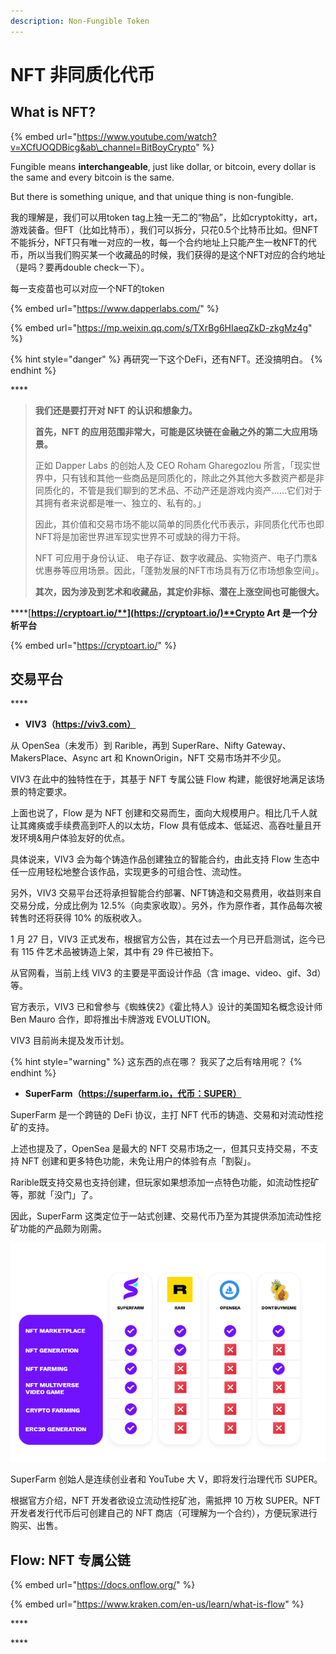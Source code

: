 ```yaml
---
description: Non-Fungible Token
---
```


# NFT 非同质化代币

## What is NFT?

{% embed url="https://www.youtube.com/watch?v=XCfUOQDBicg&ab\_channel=BitBoyCrypto" %}

Fungible means **interchangeable**, just like dollar, or bitcoin, every dollar is the same and every bitcoin is the same.

But there is something unique, and that unique thing is non-fungible.

我的理解是，我们可以用token tag上独一无二的“物品”，比如cryptokitty，art，游戏装备。但FT（比如比特币），我们可以拆分，只花0.5个比特币比如。但NFT不能拆分，NFT只有唯一对应的一枚，每一个合约地址上只能产生一枚NFT的代币，所以当我们购买某一个收藏品的时候，我们获得的是这个NFT对应的合约地址（是吗？要再double check一下）。

每一支疫苗也可以对应一个NFT的token

















{% embed url="https://www.dapperlabs.com/" %}

{% embed url="https://mp.weixin.qq.com/s/TXrBg6HIaeqZkD-zkgMz4g" %}

{% hint style="danger" %}
再研究一下这个DeFi，还有NFT。还没搞明白。
{% endhint %}

\*\*\*\*

> **我们还是要打开对 NFT 的认识和想象力。**
>
> **首先，NFT 的应用范围非常大，可能是区块链在金融之外的第二大应用场景。**
>
> 正如 Dapper Labs 的创始人及 CEO Roham Gharegozlou 所言，「现实世界中，只有钱和其他一些商品是同质化的，除此之外其他大多数资产都是非同质化的，不管是我们聊到的艺术品、不动产还是游戏内资产……它们对于其拥有者来说都是唯一、独立的、私有的。」
>
> 因此，其价值和交易市场不能以简单的同质化代币表示，非同质化代币也即NFT将是加密世界进军现实世界不可或缺的得力干将。
>
> NFT 可应用于身份认证、 电子存证、数字收藏品、实物资产、电子门票&优惠券等应用场景。因此，「蓬勃发展的NFT市场具有万亿市场想象空间」。
>
> **其次，因为涉及到艺术和收藏品，其定价非标、潜在上涨空间也可能很大。**

\*\*\*\*[**https://cryptoart.io/**](https://cryptoart.io/)**Crypto Art 是一个分析平台**

{% embed url="https://cryptoart.io/" %}

## **交易平台**

\*\*\*\*

* **VIV3（https://viv3.com）**

从 OpenSea（未发币）到 Rarible，再到 SuperRare、Nifty Gateway、MakersPlace、Async art 和 KnownOrigin，NFT 交易市场并不少见。

VIV3 在此中的独特性在于，其基于 NFT 专属公链 Flow 构建，能很好地满足该场景的特定要求。

上面也说了，Flow 是为 NFT 创建和交易而生，面向大规模用户。相比几千人就让其瘫痪或手续费高到吓人的以太坊，Flow 具有低成本、低延迟、高吞吐量且开发环境&用户体验友好的优点。

具体说来，VIV3 会为每个铸造作品创建独立的智能合约，由此支持 Flow 生态中任一应用轻松地整合该作品，实现更多的可组合性、流动性。

另外，VIV3 交易平台还将承担智能合约部署、NFT铸造和交易费用，收益则来自交易分成，分成比例为 12.5%（向卖家收取）。另外，作为原作者，其作品每次被转售时还将获得 10% 的版税收入。

1 月 27 日，VIV3 正式发布，根据官方公告，其在过去一个月已开启测试，迄今已有 115 件艺术品被铸造上架，其中有 29 件已被拍下。

从官网看，当前上线 VIV3 的主要是平面设计作品（含 image、video、gif、3d）等。

官方表示，VIV3 已和曾参与《蜘蛛侠2》《霍比特人》设计的美国知名概念设计师 Ben Mauro 合作，即将推出卡牌游戏 EVOLUTION。

VIV3 目前尚未提及发币计划。 

{% hint style="warning" %}
这东西的点在哪？ 我买了之后有啥用呢？
{% endhint %}



* **SuperFarm（https://superfarm.io，代币：SUPER）**

SuperFarm 是一个跨链的 DeFi 协议，主打 NFT 代币的铸造、交易和对流动性挖矿的支持。

上述也提及了，OpenSea 是最大的 NFT 交易市场之一，但其只支持交易，不支持 NFT 创建和更多特色功能，未免让用户的体验有点「割裂」。

Rarible既支持交易也支持创建，但玩家如果想添加一点特色功能，如流动性挖矿等，那就「没门」了。

因此，SuperFarm 这类定位于一站式创建、交易代币乃至为其提供添加流动性挖矿功能的产品颇为刚需。



![](../.gitbook/assets/image%20%2830%29.png)

SuperFarm 创始人是连续创业者和 YouTube 大 V，即将发行治理代币 SUPER。

根据官方介绍，NFT 开发者欲设立流动性挖矿池，需抵押 10 万枚 SUPER。NFT 开发者发行代币后可创建自己的 NFT 商店（可理解为一个合约），方便玩家进行购买、出售。

## **Flow:** NFT 专属公链

{% embed url="https://docs.onflow.org/" %}

{% embed url="https://www.kraken.com/en-us/learn/what-is-flow" %}

\*\*\*\*

\*\*\*\*

